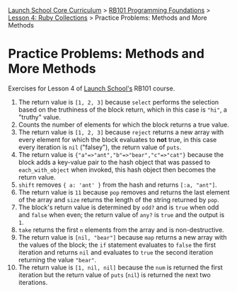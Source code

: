 [Launch School Core Curriculum][readme] >
[RB101 Programming Foundations][rb101] >
[Lesson 4: Ruby Collections][lesson4] >
Practice Problems: Methods and More Methods

# Practice Problems: Methods and More Methods

Exercises for Lesson 4 of [Launch School's][launch-school] RB101 course.

1. The return value is `[1, 2, 3]` because `select` performs the selection based on the truthiness of the block return, which in this case is `"hi"`, a "truthy" value.
2. Counts the number of elements for which the block returns a true value.
3. The return value is `[1, 2, 3]` because `reject` returns a new array with every element for which the block evaluates to **not** true, in this case every iteration is `nil` ("falsey"), the return value of `puts`.
4. The return value is `{"a"=>"ant","b"=>"bear","c"=>"cat"}` because the block adds a key-value pair to the hash object that was passed to `each_with_object` when invoked, this hash object then becomes the return value.
5. `shift` removes `{ a: 'ant' }` from the hash and returns `[:a, "ant"]`.
6. The return value is `11` because `pop` removes and returns the last element of the array and `size` returns the length of the string returned by `pop`.
7. The block's return value is determined by `odd?` and is `true` when odd and `false` when even; the return value of `any?` is `true` and the output is `1`.
8. `take` returns the first `n` elements from the array and is non-destructive.
9. The return value is `[nil, "bear"]` because `map` returns a new array with the values of the block; the `if` statement evaluates to `false` the first iteration and returns `nil` and evaluates to `true` the second iteration returning the value `"bear"`.
10. The return value is `[1, nil, nil]` because the `num` is returned the first iteration but the return value of `puts` (`nil`) is returned the next two iterations.

[lesson4]: /rb101/lesson_4/notes.md
[rb101]: /rb101/notes.md
[readme]: /README.md
[launch-school]: https://launchschool.com
